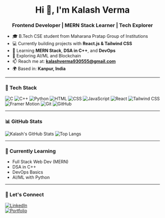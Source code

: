 <h1 align="center">Hi 👋, I'm Kalash Verma</h1>
<h3 align="center">Frontend Developer | MERN Stack Learner | Tech Explorer</h3>

- 🎓 B.Tech CSE student from Maharana Pratap Group of Institutions  
- 💻 Currently building projects with <strong>React.js & Tailwind CSS</strong>  
- 🚀 Learning <strong>MERN Stack</strong>, <strong>DSA in C++</strong>, and <strong>DevOps</strong>  
- 🤖 Exploring AI/ML and Blockchain  
- 📫 Reach me at: <strong>kalashverma930555@gmail.com</strong>  
- 🌍 Based in: <strong>Kanpur, India</strong>  

---

### 🚀 Tech Stack
![C](https://img.shields.io/badge/-C-00599C?logo=c&logoColor=white&style=flat)
![C++](https://img.shields.io/badge/-C++-00599C?logo=c%2B%2B&logoColor=white&style=flat)
![Python](https://img.shields.io/badge/-Python-3776AB?logo=python&logoColor=white&style=flat)
![HTML](https://img.shields.io/badge/-HTML5-E34F26?logo=html5&logoColor=white&style=flat)
![CSS](https://img.shields.io/badge/-CSS3-1572B6?logo=css3&logoColor=white&style=flat)
![JavaScript](https://img.shields.io/badge/-JavaScript-F7DF1E?logo=javascript&logoColor=black&style=flat)
![React](https://img.shields.io/badge/-React-61DAFB?logo=react&logoColor=black&style=flat)
![Tailwind CSS](https://img.shields.io/badge/-Tailwind-38B2AC?logo=tailwind-css&logoColor=white&style=flat)
![Framer Motion](https://img.shields.io/badge/-Framer_Motion-0055FF?logo=framer&logoColor=white&style=flat)
![Git](https://img.shields.io/badge/-Git-F05032?logo=git&logoColor=white&style=flat)
![GitHub](https://img.shields.io/badge/-GitHub-181717?logo=github&logoColor=white&style=flat)


---

### 📊 GitHub Stats
![Kalash's GitHub Stats](https://github-readme-stats.vercel.app/api?username=Kalash930&show_icons=true&theme=react)
![Top Langs](https://github-readme-stats.vercel.app/api/top-langs/?username=Kalash930&layout=compact&theme=react)

---

### 🌱 Currently Learning
- Full Stack Web Dev (MERN)
- DSA in C++
- DevOps Basics
- AI/ML with Python

---

### 📎 Let's Connect
[![LinkedIn](https://img.shields.io/badge/-LinkedIn-0077B5?logo=linkedin&logoColor=white)](https://linkedin.com/in/your-linkedin)  
[![Portfolio](https://img.shields.io/badge/-Portfolio-000?style=flat&logo=internet-explorer&logoColor=white)](https://yourportfolio.com)








<!--

## Hi there 👋
**Kalash930/Kalash930** is a ✨ _special_ ✨ repository because its `README.md` (this file) appears on your GitHub profile.

Here are some ideas to get you started:

- 🔭 I’m currently working on ...
- 🌱 I’m currently learning ...
- 👯 I’m looking to collaborate on ...
- 🤔 I’m looking for help with ...
- 💬 Ask me about ...
- 📫 How to reach me: ...
- 😄 Pronouns: ...
- ⚡ Fun fact: ...
-->
